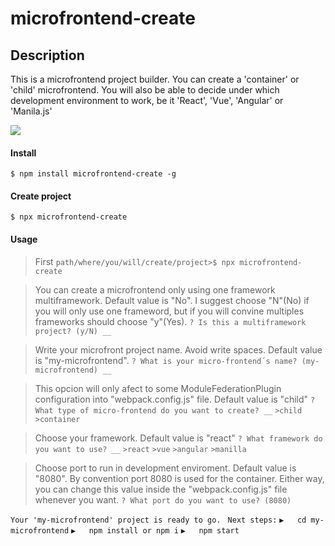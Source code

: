 # microfrontend-create

## Description
This is a microfrontend project builder. You can create a 'container' or 'child' microfrontend. You will also be able to decide under which development environment to work, be it 'React', 'Vue', 'Angular' or 'Manila.js'

![](https://avatars.githubusercontent.com/u/61727377?s=280&v=4)

#### Install

`$ npm install microfrontend-create -g`

#### Create project
`$ npx microfrontend-create`

#### Usage
>First
`path/where/you/will/create/project>$ npx microfrontend-create`

> You can create a microfrontend only using one framework multiframework. Default value is "No". I suggest choose "N"(No) if you will only use one frameword, but if you will convine multiples frameworks should choose "y"(Yes).
`? Is this a multiframework project? (y/N) __`

> Write your microfront project name. Avoid write spaces. Default value is "my-microfrontend".
`? What is your micro-frontend´s name? (my-microfrontend) __`

> This opcion will only afect to some ModuleFederationPlugin configuration into "webpack.config.js" file. Default value is "child"
`? What type of micro-frontend do you want to create? __`
`>child`
`>container`

>Choose your framework. Default value is "react"
`? What framework do you want to use? __`
`>react`
`>vue`
`>angular`
`>manilla`

>Choose port to run in development enviroment. Default value is "8080".
By convention port 8080 is used for the container. Either way, you can change this value inside the "webpack.config.js" file whenever you want.
`? What port do you want to use? (8080)`

`Your 'my-microfrontend' project is ready to go.`
` Next steps:`
`▶️   cd my-microfrontend`
`▶️   npm install or npm i`
`▶️   npm start`
